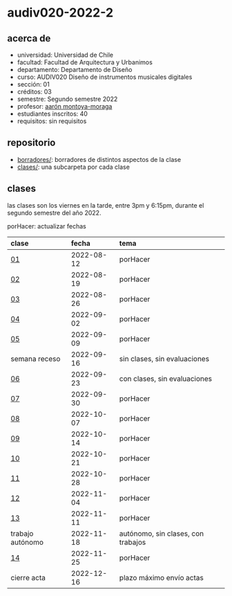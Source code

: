 # audiv020-2022-2

## acerca de

- universidad: Universidad de Chile
- facultad: Facultad de Arquitectura y Urbanimos
- departamento: Departamento de Diseño
- curso: AUDIV020 Diseño de instrumentos musicales digitales
- sección: 01
- créditos: 03
- semestre: Segundo semestre 2022
- profesor: [aarón montoya-moraga](https://montoyamoraga.io)
- estudiantes inscritos: 40
- requisitos: sin requisitos

## repositorio

- [borradores/](./borradores/): borradores de distintos aspectos de la clase
- [clases/](./clases/): una subcarpeta por cada clase

## clases

las clases son los viernes en la tarde, entre 3pm y 6:15pm, durante el segundo semestre del año 2022.

porHacer: actualizar fechas

| clase                  | fecha      | tema                               |
| :--------------------- | :--------- | :--------------------------------- |
| [01](clases/clase-01/) | 2022-08-12 | porHacer                           |
| [02](clases/clase-02/) | 2022-08-19 | porHacer                           |
| [03](clases/clase-03/) | 2022-08-26 | porHacer                           |
| [04](clases/clase-04/) | 2022-09-02 | porHacer                           |
| [05](clases/clase-05/) | 2022-09-09 | porHacer                           |
| semana receso          | 2022-09-16 | sin clases, sin evaluaciones       |
| [06](clases/clase-06/) | 2022-09-23 | con clases, sin evaluaciones       |
| [07](clases/clase-07/) | 2022-09-30 | porHacer                           |
| [08](clases/clase-08/) | 2022-10-07 | porHacer                           |
| [09](clases/clase-09/) | 2022-10-14 | porHacer                           |
| [10](clases/clase-10/) | 2022-10-21 | porHacer                           |
| [11](clases/clase-11/) | 2022-10-28 | porHacer                           |
| [12](clases/clase-12/) | 2022-11-04 | porHacer                           |
| [13](clases/clase-13/) | 2022-11-11 | porHacer                           |
| trabajo autónomo       | 2022-11-18 | autónomo, sin clases, con trabajos |
| [14](clases/clase-14/) | 2022-11-25 | porHacer                           |
| cierre acta            | 2022-12-16 | plazo máximo envío actas           |
